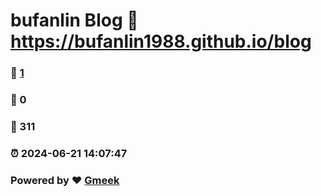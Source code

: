 # bufanlin Blog :link: https://bufanlin1988.github.io/blog 
### :page_facing_up: [1](https://bufanlin1988.github.io/blog/tag.html) 
### :speech_balloon: 0 
### :hibiscus: 311 
### :alarm_clock: 2024-06-21 14:07:47 
### Powered by :heart: [Gmeek](https://github.com/Meekdai/Gmeek)
